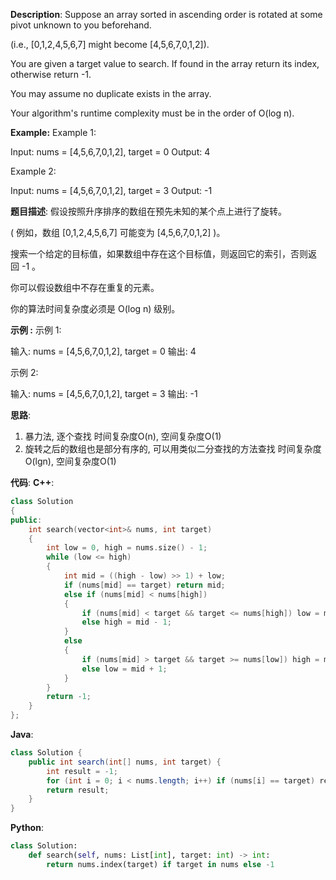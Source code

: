 __Description__:
Suppose an array sorted in ascending order is rotated at some pivot unknown to you beforehand.

(i.e., [0,1,2,4,5,6,7] might become [4,5,6,7,0,1,2]).

You are given a target value to search. If found in the array return its index, otherwise return -1.

You may assume no duplicate exists in the array.

Your algorithm's runtime complexity must be in the order of O(log n).

__Example:__
Example 1:

Input: nums = [4,5,6,7,0,1,2], target = 0
Output: 4

Example 2:

Input: nums = [4,5,6,7,0,1,2], target = 3
Output: -1

__题目描述__:
假设按照升序排序的数组在预先未知的某个点上进行了旋转。

( 例如，数组 [0,1,2,4,5,6,7] 可能变为 [4,5,6,7,0,1,2] )。

搜索一个给定的目标值，如果数组中存在这个目标值，则返回它的索引，否则返回 -1 。

你可以假设数组中不存在重复的元素。

你的算法时间复杂度必须是 O(log n) 级别。

__示例 :__
示例 1:

输入: nums = [4,5,6,7,0,1,2], target = 0
输出: 4

示例 2:

输入: nums = [4,5,6,7,0,1,2], target = 3
输出: -1

__思路__:
1. 暴力法, 逐个查找
时间复杂度O(n), 空间复杂度O(1)
2. 旋转之后的数组也是部分有序的, 可以用类似二分查找的方法查找
时间复杂度O(lgn), 空间复杂度O(1)

__代码__:
__C++__:
```C++
class Solution 
{
public:
    int search(vector<int>& nums, int target) 
    {
        int low = 0, high = nums.size() - 1;
        while (low <= high)
        {
            int mid = ((high - low) >> 1) + low;
            if (nums[mid] == target) return mid;
            else if (nums[mid] < nums[high])
            {
                if (nums[mid] < target && target <= nums[high]) low = mid + 1;
                else high = mid - 1;
            }
            else
            {
                if (nums[mid] > target && target >= nums[low]) high = mid - 1;
                else low = mid + 1;
            }
        }
        return -1;
    }
};
```

__Java__:
```Java
class Solution {
    public int search(int[] nums, int target) {
        int result = -1;
        for (int i = 0; i < nums.length; i++) if (nums[i] == target) result = i;
        return result;
    }
}
```

__Python__:
```Python
class Solution:
    def search(self, nums: List[int], target: int) -> int:
        return nums.index(target) if target in nums else -1
```